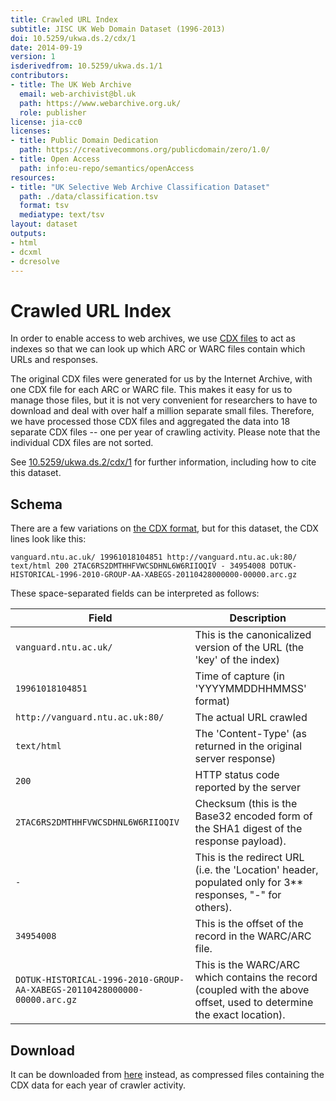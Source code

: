 ```yaml
---
title: Crawled URL Index
subtitle: JISC UK Web Domain Dataset (1996-2013)
doi: 10.5259/ukwa.ds.2/cdx/1
date: 2014-09-19
version: 1
isderivedfrom: 10.5259/ukwa.ds.1/1
contributors:
- title: The UK Web Archive
  email: web-archivist@bl.uk
  path: https://www.webarchive.org.uk/
  role: publisher
license: jia-cc0
licenses:
- title: Public Domain Dedication
  path: https://creativecommons.org/publicdomain/zero/1.0/
- title: Open Access
  path: info:eu-repo/semantics/openAccess
resources:
- title: "UK Selective Web Archive Classification Dataset"
  path: ./data/classification.tsv
  format: tsv
  mediatype: text/tsv
layout: dataset
outputs:
- html
- dcxml
- dcresolve
---
```


# Crawled URL Index

In order to enable access to web archives, we use [CDX files](https://archive.org/web/researcher/cdx_file_format.php) to act as indexes so that we can look up which ARC or WARC files contain which URLs and responses. 

The original CDX files were generated for us by the Internet Archive, with one CDX file for each ARC or WARC file. This makes it easy for us to manage those files, but it is not very convenient for researchers to have to download and deal with over half a million separate small files. Therefore, we have processed those CDX files and aggregated the  data into 18 separate CDX files -- one per year of crawling activity. Please note that the individual CDX files are not sorted.

See [10.5259/ukwa.ds.2/cdx/1](https://doi.org/10.5259/ukwa.ds.2/cdx/1) for further information, including how to cite this dataset.

Schema
------

There are a few variations on [the CDX format](https://iipc.github.io/warc-specifications/specifications/cdx-format/cdx-2015/), but for this dataset, the CDX lines look like this:

```
vanguard.ntu.ac.uk/ 19961018104851 http://vanguard.ntu.ac.uk:80/ text/html 200 2TAC6RS2DMTHHFVWCSDHNL6W6RIIOQIV - 34954008 DOTUK-HISTORICAL-1996-2010-GROUP-AA-XABEGS-20110428000000-00000.arc.gz
```
These space-separated fields can be interpreted as follows:


| Field | Description |
| ----- | ------------| 
| `vanguard.ntu.ac.uk/` | This is the canonicalized version of the URL (the 'key' of the index) |
| `19961018104851` | Time of capture (in 'YYYYMMDDHHMMSS' format) |
| `http://vanguard.ntu.ac.uk:80/` | The actual URL crawled
| `text/html` |  The 'Content-Type' (as returned in the original server response) |
| `200` | HTTP status code reported by the server |
| `2TAC6RS2DMTHHFVWCSDHNL6W6RIIOQIV` | Checksum (this is the Base32 encoded form of the SHA1 digest of the response payload). |
| `-` | This is the redirect URL (i.e. the 'Location' header, populated only for 3** responses, "-" for others). |
| `34954008` | This is the offset of the record in the WARC/ARC file. |
| `DOTUK-HISTORICAL-1996-2010-GROUP-AA-XABEGS-20110428000000-00000.arc.gz` | This is the WARC/ARC which contains the record (coupled with the above offset, used to determine the exact location). |

Download
--------

It can be downloaded from [here](http://www.webarchive.org.uk/datasets/ukwa.ds.2/cdx/) instead, as compressed files containing the CDX data for each year of crawler activity.

